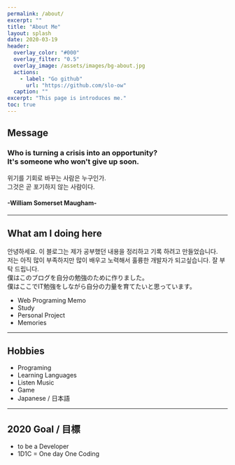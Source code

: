 ```yaml
---
permalink: /about/
excerpt: ""
title: "About Me"
layout: splash
date: 2020-03-19
header:
  overlay_color: "#000"
  overlay_filter: "0.5"
  overlay_image: /assets/images/bg-about.jpg
  actions:
    - label: "Go github"
      url: "https://github.com/slo-ow"
  caption: ""
excerpt: "This page is introduces me."
toc: true
---
```


## Message
### Who is turning a crisis into an opportunity? <br> It's someone who won't give up soon.

위기를 기회로 바꾸는 사람은 누구인가.<br>그것은 곧 포기하지 않는 사람이다.
#### -William Somerset Maugham-
---
## What am I doing here
안녕하세요. 이 블로그는 제가 공부했던 내용을 정리하고 기록 하려고 만들었습니다.<br> 저는 아직 많이 부족하지만 많이 배우고 노력해서 훌륭한 개발자가 되고싶습니다. 잘 부탁 드립니다.<br>
僕はこのブログを自分の勉強のために作りました。<br>僕はここでIT勉強をしながら自分の力量を育てたいと思っています。<br>
- Web Programing Memo
- Study
- Personal Project
- Memories

---
## Hobbies

- Programing
- Learning Languages
- Listen Music
- Game
- Japanese / 日本語

---
## 2020 Goal / 目標
- to be a Developer
- 1D1C = One day One Coding
